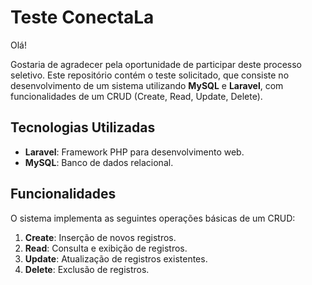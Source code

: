 # Teste ConectaLa

Olá!

Gostaria de agradecer pela oportunidade de participar deste processo seletivo. Este repositório contém o teste solicitado, que consiste no desenvolvimento de um sistema utilizando **MySQL** e **Laravel**, com funcionalidades de um CRUD (Create, Read, Update, Delete).

## Tecnologias Utilizadas

- **Laravel**: Framework PHP para desenvolvimento web.
- **MySQL**: Banco de dados relacional.

## Funcionalidades

O sistema implementa as seguintes operações básicas de um CRUD:

1. **Create**: Inserção de novos registros.
2. **Read**: Consulta e exibição de registros.
3. **Update**: Atualização de registros existentes.
4. **Delete**: Exclusão de registros.


